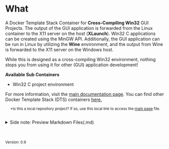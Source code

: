 

# What
A Docker Template Stack Container for **Cross-Compiling Win32** GUI Projects.
The output of the GUI application is forwarded from the Linux container to the X11 server on the host (**XLaunch**). Win32 C applications can be created using the MinGW API. Additionally, the GUI application can be run in Linux by utilizing the **Wine** environment, and the output from Wine is forwarded to the X11 server on the Windows host.

While this is designed as a cross-compiling Win32 environment, nothing stops you from using it for other (GUI) application development!

**Available Sub Containers**
- Win32 C project environment


For more information, visit the [main documentation page](https://nicojane.github.io/APP-X11-Forward-Development-Template-Stack/). You can find other Docker Template Stack (DTS) containers  [here.](https://nicojane.github.io/Docker-Template-Stacks-Home/)

<sub> &nbsp;&nbsp;&nbsp;&nbsp; *Is this a local repository project? If so, use this local link to access the [main page](./index) file. <sub>
<br><br>


<details closed>  
  <summary class="clickable-summary">
  <span  class="summary-icon"></span> 
  Side note: Preview Markdown Files(.md)
  </summary> 	<!-- On same line is failure, Don't indent the following Markdown lines!  -->

> <br>
> 
> ### Preview Markdown Files(.md)
>
>To preview the Markdown (.md) files in this project, one of the best solutions is to open these files in Visual Studio Code (VSC) and install the plugin: **Markdown Preview GitHub Styling** (Tested with version 2.04). Other plugins, or plugins for other programs, may not always work correctly with the file links in the documentation. I use the file link syntax supported by GitHub (Jekyll), which is also compatible with the above-mentioned plugin.
>
> To display the Preview screen in VSC: 
>- Ensure that you are **not** working in ***Restricted mode***.
>- Click on the "file.md" tab and choose: "Open preview." 
>- Alternatively, you can click the 'Open Preview to the Side' button at the top right. 
>
><br>
<a href="https://github.com/mjbvz/vscode-github-markdown-preview-style" target="_blank">Click here for more information on the Markdown Preview GitHub Styling plugin</a>
</details>


<br><br>
<small>Version: 0.9 </small>